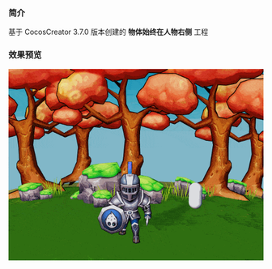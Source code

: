 ### 简介
基于 CocosCreator 3.7.0 版本创建的 **物体始终在人物右侧** 工程

### 效果预览
![image](../../../gif/202203/2022030562.gif)